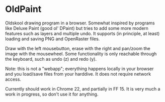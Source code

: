 OldPaint
========

Oldskool drawing program in a browser. Somewhat inspired by programs like Deluxe Paint (good ol' DPaint) but tries to add some more modern features such as layers and multiple undo. It supports (in principle, at least) loading and saving PNG and OpenRaster files.

Draw with the left mousebutton, erase with the right and pan/zoom the image with the mousewheel. Some functionality is only reachable through the keyboard, such as undo (z) and redo (y).

Note: this is not a "webapp"; everything happens locally in your browser and you load/save files from your harddive. It does not require network access.

Currently should work in Chrome 22, and partially in FF 15. It is very much a work in progress, so don't use it for anything.
